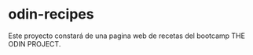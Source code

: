 # odin-recipes

Este proyecto constará de una pagina web de recetas del bootcamp THE ODIN PROJECT. 

